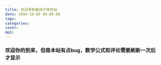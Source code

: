 ```yaml
---
title: 欢迎来到脑阔子疼的站
date: 2099-10-09 00:00:00
tags:
categories:
cover: 
mp3: 
---
```


### 欢迎你的到来，但是本站有点bug，数学公式和评论需要刷新一次后才显示